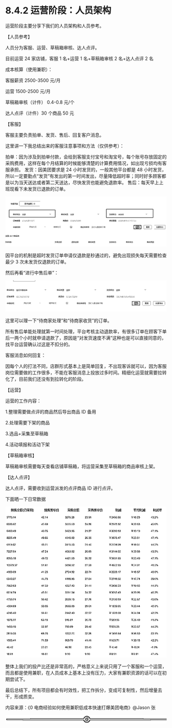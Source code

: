 # 8.4.2 运营阶段：人员架构

运营阶段主要分享下我们的人员架构和人员参考。

【人员参考】

人员分为客服、运营、草稿箱审核、达人点评。

目前运营 24 家店铺，客服 1 名+运营 1 名+草稿箱审核 2 名+达人点评 2 名

成本核算（使用兼职）：

客服薪资 2500-3500 元/月

运营 1500-2500 元/月

草稿箱审核（计件） 0.4-0.8 元/个

达人点评（计件）30 个商品 50 元

【客服】

客服主要负责拍单、发货、售后、回复客户消息。

这里讲一下我总结出来的客服注意事项和方法（仅供参考）：

拍单：因为涉及到拍单付款，会给到客服支付宝号和淘宝号，每个账号存放固定的采购费用，这样在每个月结算的时候能够清楚的计算费用情况，如出现亏损均有客服承担。
发货：因美团要求是 24 小时发货的，一般其他平台都是 48 小时发货，所以一定要勤点“发货”有发出的第一时间发出，尽量降低超时率；同时好多顾客都是以为当天送达或者第二天送达，尽快发货也能避免退款率。
售后：每天早上上班现看下未发货已退款的订单。

![](img/b00f1e825c0b76615787b8f45e5d30ab.png)

因平台的机制是超时发货订单申请仅退款是秒通过的，避免出现损失每天需要检查最少 3 次未发货仅退款的订单。

然后再看“进行中售后单”：

![](img/609cf790119e1e1e03f0c4a7411fe1f3.png)

这里可以理一下“待商家处理”和“待商家收货”的订单。

所有售后单能处理就第一时间处理，平台考核主动退款率，有很多订单在顾客下单后一两个小时就申请退款了，原因是“对发货速度不满”这种也是可以直接同意的，找平台运营确认过这是不扣分的。

客服消息如何回复：

因每个人的打法不同，店群形式基本上是简单回复，不出现客诉就可以，因为客服岗位需要做的工作很多，不能在客服消息上投放过多时间。精细化运营就需要拉转化了，目前我们还没有到拉转化的阶段。

【运营】

运营的工作内容：

1.整理需要做点评的商品然后导出商品 ID 备用

2.处理需要下架的商品

3.选品+采集至草稿箱

4.活动填报和活动下架

【草稿箱审核】

草稿箱审核需要每天查看店铺草稿箱，将运营采集至草稿箱的商品审核上架。

【达人点评】

达人点评，需要收到运营派发的点评商品 ID 进行点评。

下面晒一下日常数据

![](img/c01a55b79db23fe9e8e577ac8c975999.png)

整体上我们的投产比还是非常高的，严格意义上来说只用了一个客服和一个运营，而且都是使用兼职，在人员成本上基本上没有压力，大家有兼职资源的话可以在初期尝试下。

最后总结下，所有项目都会有时效性，把工作拆分，变成可复制性，然后增量去干，形成质变。

内容来源：《0 电商经验如何使用兼职低成本快速打爆美团电商》@Jason 张

![](img/af1b0ff95055ad1b068bc39a8c34b73c.png)